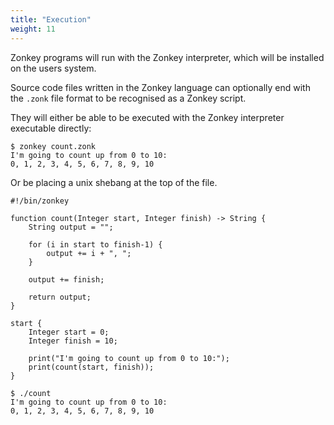 ```yaml
---
title: "Execution"
weight: 11
---
```


Zonkey programs will run with the Zonkey interpreter, which will be installed on the users system.

Source code files written in the Zonkey language can optionally end with the `.zonk` file format to be recognised as a Zonkey script.

They will either be able to be executed with the Zonkey interpreter executable directly:

```output
$ zonkey count.zonk
I'm going to count up from 0 to 10:
0, 1, 2, 3, 4, 5, 6, 7, 8, 9, 10
```

Or be placing a unix shebang at the top of the file.

```zonkey
#!/bin/zonkey

function count(Integer start, Integer finish) -> String {
	String output = "";

	for (i in start to finish-1) {
		output += i + ", ";
	}

	output += finish;

	return output;
}

start {
	Integer start = 0;
	Integer finish = 10;

	print("I'm going to count up from 0 to 10:");
	print(count(start, finish));
}
```

```output
$ ./count
I'm going to count up from 0 to 10:
0, 1, 2, 3, 4, 5, 6, 7, 8, 9, 10
```
